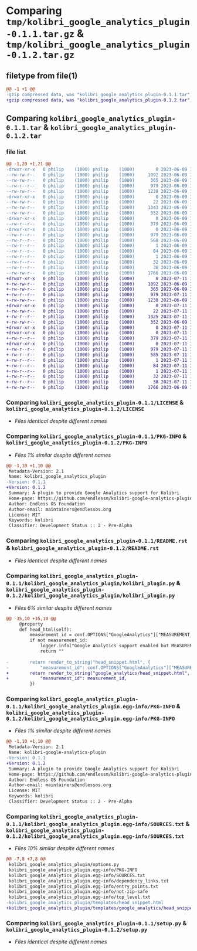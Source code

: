 # Comparing `tmp/kolibri_google_analytics_plugin-0.1.1.tar.gz` & `tmp/kolibri_google_analytics_plugin-0.1.2.tar.gz`

## filetype from file(1)

```diff
@@ -1 +1 @@
-gzip compressed data, was "kolibri_google_analytics_plugin-0.1.1.tar", last modified: Fri Jun  9 18:10:57 2023, max compression
+gzip compressed data, was "kolibri_google_analytics_plugin-0.1.2.tar", last modified: Tue Jul 11 12:52:56 2023, max compression
```

## Comparing `kolibri_google_analytics_plugin-0.1.1.tar` & `kolibri_google_analytics_plugin-0.1.2.tar`

### file list

```diff
@@ -1,20 +1,21 @@
-drwxr-xr-x   0 philip    (1000) philip    (1000)        0 2023-06-09 18:10:57.812943 kolibri_google_analytics_plugin-0.1.1/
--rw-rw-r--   0 philip    (1000) philip    (1000)     1092 2023-06-09 13:50:47.000000 kolibri_google_analytics_plugin-0.1.1/LICENSE
--rw-rw-r--   0 philip    (1000) philip    (1000)      365 2023-06-09 18:08:58.000000 kolibri_google_analytics_plugin-0.1.1/MANIFEST.in
--rw-r--r--   0 philip    (1000) philip    (1000)      979 2023-06-09 18:10:57.812943 kolibri_google_analytics_plugin-0.1.1/PKG-INFO
--rw-rw-r--   0 philip    (1000) philip    (1000)     1238 2023-06-09 16:58:21.000000 kolibri_google_analytics_plugin-0.1.1/README.rst
-drwxr-xr-x   0 philip    (1000) philip    (1000)        0 2023-06-09 18:10:57.811943 kolibri_google_analytics_plugin-0.1.1/kolibri_google_analytics_plugin/
--rw-rw-r--   0 philip    (1000) philip    (1000)       22 2023-06-09 18:10:28.000000 kolibri_google_analytics_plugin-0.1.1/kolibri_google_analytics_plugin/__init__.py
--rw-rw-r--   0 philip    (1000) philip    (1000)     1343 2023-06-09 16:27:55.000000 kolibri_google_analytics_plugin-0.1.1/kolibri_google_analytics_plugin/kolibri_plugin.py
--rw-rw-r--   0 philip    (1000) philip    (1000)      352 2023-06-09 16:32:04.000000 kolibri_google_analytics_plugin-0.1.1/kolibri_google_analytics_plugin/options.py
-drwxr-xr-x   0 philip    (1000) philip    (1000)        0 2023-06-09 18:10:57.812943 kolibri_google_analytics_plugin-0.1.1/kolibri_google_analytics_plugin/templates/
--rw-r--r--   0 philip    (1000) philip    (1000)      379 2023-06-09 16:31:08.000000 kolibri_google_analytics_plugin-0.1.1/kolibri_google_analytics_plugin/templates/head_snippet.html
-drwxr-xr-x   0 philip    (1000) philip    (1000)        0 2023-06-09 18:10:57.812943 kolibri_google_analytics_plugin-0.1.1/kolibri_google_analytics_plugin.egg-info/
--rw-r--r--   0 philip    (1000) philip    (1000)      979 2023-06-09 18:10:57.000000 kolibri_google_analytics_plugin-0.1.1/kolibri_google_analytics_plugin.egg-info/PKG-INFO
--rw-r--r--   0 philip    (1000) philip    (1000)      568 2023-06-09 18:10:57.000000 kolibri_google_analytics_plugin-0.1.1/kolibri_google_analytics_plugin.egg-info/SOURCES.txt
--rw-r--r--   0 philip    (1000) philip    (1000)        1 2023-06-09 18:10:57.000000 kolibri_google_analytics_plugin-0.1.1/kolibri_google_analytics_plugin.egg-info/dependency_links.txt
--rw-r--r--   0 philip    (1000) philip    (1000)       84 2023-06-09 18:10:57.000000 kolibri_google_analytics_plugin-0.1.1/kolibri_google_analytics_plugin.egg-info/entry_points.txt
--rw-r--r--   0 philip    (1000) philip    (1000)        1 2023-06-09 18:10:57.000000 kolibri_google_analytics_plugin-0.1.1/kolibri_google_analytics_plugin.egg-info/not-zip-safe
--rw-r--r--   0 philip    (1000) philip    (1000)       32 2023-06-09 18:10:57.000000 kolibri_google_analytics_plugin-0.1.1/kolibri_google_analytics_plugin.egg-info/top_level.txt
--rw-r--r--   0 philip    (1000) philip    (1000)       38 2023-06-09 18:10:57.812943 kolibri_google_analytics_plugin-0.1.1/setup.cfg
--rw-rw-r--   0 philip    (1000) philip    (1000)     1766 2023-06-09 17:04:01.000000 kolibri_google_analytics_plugin-0.1.1/setup.py
+drwxr-xr-x   0 philip    (1000) philip    (1000)        0 2023-07-11 12:52:56.529790 kolibri_google_analytics_plugin-0.1.2/
+-rw-rw-r--   0 philip    (1000) philip    (1000)     1092 2023-06-09 13:50:47.000000 kolibri_google_analytics_plugin-0.1.2/LICENSE
+-rw-rw-r--   0 philip    (1000) philip    (1000)      365 2023-06-09 18:08:58.000000 kolibri_google_analytics_plugin-0.1.2/MANIFEST.in
+-rw-r--r--   0 philip    (1000) philip    (1000)      979 2023-07-11 12:52:56.529790 kolibri_google_analytics_plugin-0.1.2/PKG-INFO
+-rw-rw-r--   0 philip    (1000) philip    (1000)     1238 2023-06-09 16:58:21.000000 kolibri_google_analytics_plugin-0.1.2/README.rst
+drwxr-xr-x   0 philip    (1000) philip    (1000)        0 2023-07-11 12:52:56.528790 kolibri_google_analytics_plugin-0.1.2/kolibri_google_analytics_plugin/
+-rw-rw-r--   0 philip    (1000) philip    (1000)       22 2023-07-11 12:51:32.000000 kolibri_google_analytics_plugin-0.1.2/kolibri_google_analytics_plugin/__init__.py
+-rw-r--r--   0 philip    (1000) philip    (1000)     1325 2023-07-11 12:49:09.000000 kolibri_google_analytics_plugin-0.1.2/kolibri_google_analytics_plugin/kolibri_plugin.py
+-rw-rw-r--   0 philip    (1000) philip    (1000)      352 2023-06-09 16:32:04.000000 kolibri_google_analytics_plugin-0.1.2/kolibri_google_analytics_plugin/options.py
+drwxr-xr-x   0 philip    (1000) philip    (1000)        0 2023-07-11 12:52:56.527790 kolibri_google_analytics_plugin-0.1.2/kolibri_google_analytics_plugin/templates/
+drwxr-xr-x   0 philip    (1000) philip    (1000)        0 2023-07-11 12:52:56.528790 kolibri_google_analytics_plugin-0.1.2/kolibri_google_analytics_plugin/templates/google_analytics/
+-rw-r--r--   0 philip    (1000) philip    (1000)      379 2023-07-11 12:49:09.000000 kolibri_google_analytics_plugin-0.1.2/kolibri_google_analytics_plugin/templates/google_analytics/head_snippet.html
+drwxr-xr-x   0 philip    (1000) philip    (1000)        0 2023-07-11 12:52:56.528790 kolibri_google_analytics_plugin-0.1.2/kolibri_google_analytics_plugin.egg-info/
+-rw-r--r--   0 philip    (1000) philip    (1000)      979 2023-07-11 12:52:56.000000 kolibri_google_analytics_plugin-0.1.2/kolibri_google_analytics_plugin.egg-info/PKG-INFO
+-rw-r--r--   0 philip    (1000) philip    (1000)      585 2023-07-11 12:52:56.000000 kolibri_google_analytics_plugin-0.1.2/kolibri_google_analytics_plugin.egg-info/SOURCES.txt
+-rw-r--r--   0 philip    (1000) philip    (1000)        1 2023-07-11 12:52:56.000000 kolibri_google_analytics_plugin-0.1.2/kolibri_google_analytics_plugin.egg-info/dependency_links.txt
+-rw-r--r--   0 philip    (1000) philip    (1000)       84 2023-07-11 12:52:56.000000 kolibri_google_analytics_plugin-0.1.2/kolibri_google_analytics_plugin.egg-info/entry_points.txt
+-rw-r--r--   0 philip    (1000) philip    (1000)        1 2023-07-11 12:52:56.000000 kolibri_google_analytics_plugin-0.1.2/kolibri_google_analytics_plugin.egg-info/not-zip-safe
+-rw-r--r--   0 philip    (1000) philip    (1000)       32 2023-07-11 12:52:56.000000 kolibri_google_analytics_plugin-0.1.2/kolibri_google_analytics_plugin.egg-info/top_level.txt
+-rw-r--r--   0 philip    (1000) philip    (1000)       38 2023-07-11 12:52:56.529790 kolibri_google_analytics_plugin-0.1.2/setup.cfg
+-rw-rw-r--   0 philip    (1000) philip    (1000)     1766 2023-06-09 17:04:01.000000 kolibri_google_analytics_plugin-0.1.2/setup.py
```

### Comparing `kolibri_google_analytics_plugin-0.1.1/LICENSE` & `kolibri_google_analytics_plugin-0.1.2/LICENSE`

 * *Files identical despite different names*

### Comparing `kolibri_google_analytics_plugin-0.1.1/PKG-INFO` & `kolibri_google_analytics_plugin-0.1.2/PKG-INFO`

 * *Files 1% similar despite different names*

```diff
@@ -1,10 +1,10 @@
 Metadata-Version: 2.1
 Name: kolibri_google_analytics_plugin
-Version: 0.1.1
+Version: 0.1.2
 Summary: A plugin to provide Google Analytics support for Kolibri
 Home-page: https://github.com/endlessm/kolibri-google-analytics-plugin
 Author: Endless OS Foundation
 Author-email: maintainers@endlessos.org
 License: MIT
 Keywords: kolibri
 Classifier: Development Status :: 2 - Pre-Alpha
```

### Comparing `kolibri_google_analytics_plugin-0.1.1/README.rst` & `kolibri_google_analytics_plugin-0.1.2/README.rst`

 * *Files identical despite different names*

### Comparing `kolibri_google_analytics_plugin-0.1.1/kolibri_google_analytics_plugin/kolibri_plugin.py` & `kolibri_google_analytics_plugin-0.1.2/kolibri_google_analytics_plugin/kolibri_plugin.py`

 * *Files 6% similar despite different names*

```diff
@@ -35,10 +35,10 @@
     @property
     def head_html(self):
         measurement_id = conf.OPTIONS["GoogleAnalytics"]["MEASUREMENT_ID"]
         if not measurement_id:
             logger.info("Google Analytics support enabled but MEASUREMENT_ID not set in options")
             return ""
 
-        return render_to_string("head_snippet.html", {
-            "measurement_id": conf.OPTIONS["GoogleAnalytics"]["MEASUREMENT_ID"],
+        return render_to_string("google_analytics/head_snippet.html", {
+            "measurement_id": measurement_id,
         })
```

### Comparing `kolibri_google_analytics_plugin-0.1.1/kolibri_google_analytics_plugin.egg-info/PKG-INFO` & `kolibri_google_analytics_plugin-0.1.2/kolibri_google_analytics_plugin.egg-info/PKG-INFO`

 * *Files 1% similar despite different names*

```diff
@@ -1,10 +1,10 @@
 Metadata-Version: 2.1
 Name: kolibri-google-analytics-plugin
-Version: 0.1.1
+Version: 0.1.2
 Summary: A plugin to provide Google Analytics support for Kolibri
 Home-page: https://github.com/endlessm/kolibri-google-analytics-plugin
 Author: Endless OS Foundation
 Author-email: maintainers@endlessos.org
 License: MIT
 Keywords: kolibri
 Classifier: Development Status :: 2 - Pre-Alpha
```

### Comparing `kolibri_google_analytics_plugin-0.1.1/kolibri_google_analytics_plugin.egg-info/SOURCES.txt` & `kolibri_google_analytics_plugin-0.1.2/kolibri_google_analytics_plugin.egg-info/SOURCES.txt`

 * *Files 10% similar despite different names*

```diff
@@ -7,8 +7,8 @@
 kolibri_google_analytics_plugin/options.py
 kolibri_google_analytics_plugin.egg-info/PKG-INFO
 kolibri_google_analytics_plugin.egg-info/SOURCES.txt
 kolibri_google_analytics_plugin.egg-info/dependency_links.txt
 kolibri_google_analytics_plugin.egg-info/entry_points.txt
 kolibri_google_analytics_plugin.egg-info/not-zip-safe
 kolibri_google_analytics_plugin.egg-info/top_level.txt
-kolibri_google_analytics_plugin/templates/head_snippet.html
+kolibri_google_analytics_plugin/templates/google_analytics/head_snippet.html
```

### Comparing `kolibri_google_analytics_plugin-0.1.1/setup.py` & `kolibri_google_analytics_plugin-0.1.2/setup.py`

 * *Files identical despite different names*

